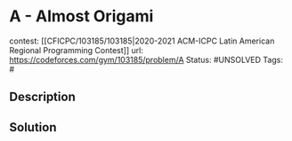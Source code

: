 # A - Almost Origami

contest: [[CFICPC/103185/103185|2020-2021 ACM-ICPC Latin American Regional Programming Contest]]
url: https://codeforces.com/gym/103185/problem/A
Status: #UNSOLVED
Tags: #

## Description

## Solution

